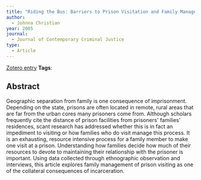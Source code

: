 ```yaml
---
title: "Riding the Bus: Barriers to Prison Visitation and Family Management Strategies"
author:
  - Johnna Christian
year: 2005
journal:
  - Journal of Contemporary Criminal Justice
type:
  - Article
---
```

[Zotero entry](zotero://select/items/@christianRidingBusBarriers2005)
**Tags**:
## Abstract

Geographic separation from family is one consequence of imprisonment. Depending on the state, prisons are often located in remote, rural areas that are far from the urban cores many prisoners come from. Although scholars frequently cite the distance of prison facilities from prisoners' families' residences, scant research has addressed whether this is in fact an impediment to visiting or how families who do visit manage this process. It is an exhausting, resource intensive process for a family member to make one visit at a prison. Understanding how families decide how much of their resources to devote to maintaining their relationship with the prisoner is important. Using data collected through ethnographic observation and interviews, this article explores family management of prison visiting as one of the collateral consequences of incarceration.
